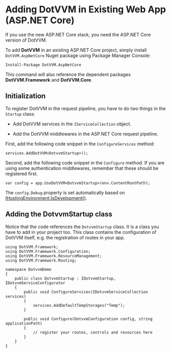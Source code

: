 # Adding DotVVM in Existing Web App (ASP.NET Core)

If you use the new ASP.NET Core stack, you need the ASP.NET Core version of DotVVM.

To add **DotVVM** in an existing ASP.NET Core project, simply install `DotVVM.AspNetCore` Nuget package using Package Manager Console:

    Install-Package DotVVM.AspNetCore

This command will also reference the dependent packages **DotVVM.Framework** and **DotVVM.Core**.


## Initialization

To register DotVVM in the request pipeline, you have to do two things in the `Startup` class:

* Add DotVVM services in the `IServiceCollection` object.

* Add the DotVVM middlewares in the ASP.NET Core request pipeline.

First, add the following code snippet in the `ConfigureServices` method:

```CSHARP
services.AddDotVVM<DotvvmStartup>();
```

Second, add the following code snippet in the `Configure` method. If you are using some authentication middlewares, remember that these should be registered first.

```CSHARP
var config = app.UseDotVVM<DotvvmStartup>(env.ContentRootPath);
```

The `config.Debug` property is set automatically based on [IHostingEnvironment.IsDevelopment()](https://docs.microsoft.com/en-us/aspnet/core/api/microsoft.aspnetcore.hosting.hostingenvironmentextensions#Microsoft_AspNetCore_Hosting_HostingEnvironmentExtensions_IsDevelopment_Microsoft_AspNetCore_Hosting_IHostingEnvironment_). 

## Adding the DotvvmStartup class

Notice that the code references the `DotvvmStartup` class. It is a class you have to add in your project too. 
This class contains the configuration of DotVVM itself, e.g. the registration of routes in your app.

```CSHARP
using DotVVM.Framework;
using DotVVM.Framework.Configuration;
using DotVVM.Framework.ResourceManagement;
using DotVVM.Framework.Routing;

namespace DotvvmDemo
{
    public class DotvvmStartup : IDotvvmStartup, IDotvvmServiceConfigurator
    {
        public void ConfigureServices(IDotvvmServiceCollection services)
        {
            services.AddDefaultTempStorages("Temp");
        }

        public void Configure(DotvvmConfiguration config, string applicationPath)
        {
            // register your routes, controls and resources here
        }        
    }
}
```